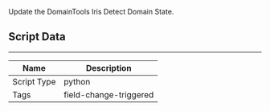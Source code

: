Update the DomainTools Iris Detect Domain State.

## Script Data

---

| **Name** | **Description**        |
| --- |------------------------|
| Script Type | python                 |
| Tags | field-change-triggered |
